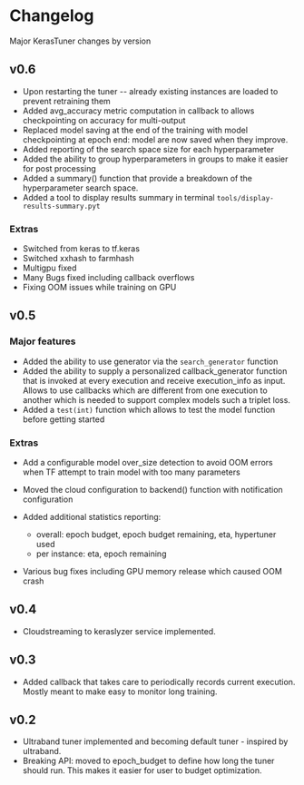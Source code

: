 # Changelog

Major KerasTuner changes by version

## v0.6
- Upon restarting the tuner -- already existing instances are loaded to prevent retraining them
- Added avg_accuracy metric computation in callback to allows checkpointing on accuracy for multi-output
- Replaced model saving at the end of the training with model checkpointing at epoch end: model are now saved when they improve.
- Added reporting of the search space size for each hyperparameter
- Added the ability to group hyperparameters in groups to make it easier for post processing
- Added a summary() function that provide a breakdown of the hyperparameter search space.
- Added a tool to display results summary in terminal `tools/display-results-summary.pyt`

### Extras
- Switched from keras to tf.keras
- Switched xxhash to farmhash
- Multigpu fixed
- Many Bugs fixed including callback overflows
- Fixing OOM issues while training on GPU

## v0.5

### Major features

- Added the ability to use generator via the `search_generator` function
- Added the ability to supply a personalized callback_generator function that is invoked at every execution and receive execution_info as input. Allows to use callbacks which are different from one execution to another which is needed to support complex models such a triplet loss.
- Added a `test(int)` function which allows to test the model function before getting started

### Extras

- Add a configurable model over_size detection to avoid OOM errors when TF attempt to train model with too many parameters
- Moved the cloud configuration to backend() function with notification configuration
- Added additional statistics reporting: 

  - overall: epoch budget, epoch budget remaining, eta, hypertuner used
  - per instance: eta, epoch remaining 

- Various bug fixes including GPU memory release which caused OOM crash

## v0.4

- Cloudstreaming to keraslyzer service implemented.

## v0.3

- Added callback that takes care to periodically records current execution. Mostly meant to make easy to monitor long training.

## v0.2

- Ultraband tuner implemented and becoming default tuner - inspired by ultraband.
- Breaking API: moved to epoch_budget to define how long the tuner should run. This makes it easier for user to budget optimization.
